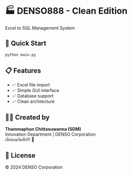 # 🏭 DENSO888 - Clean Edition

Excel to SQL Management System

## 🚀 Quick Start

```bash
python main.py
```

## 📋 Features

- ✅ Excel file import
- ✅ Simple GUI interface  
- ✅ Database support
- ✅ Clean architecture

## 👨‍💻 Created by

**Thammaphon Chittasuwanna (SDM)**  
Innovation Department | DENSO Corporation  
เฮียตอมจัดหั้ย!!! 🚀

## 📄 License

© 2024 DENSO Corporation

